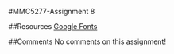 #MMC5277-Assignment 8

##Resources
[Google Fonts](https://fonts.google.com/)

##Comments
No comments on this assignment!
